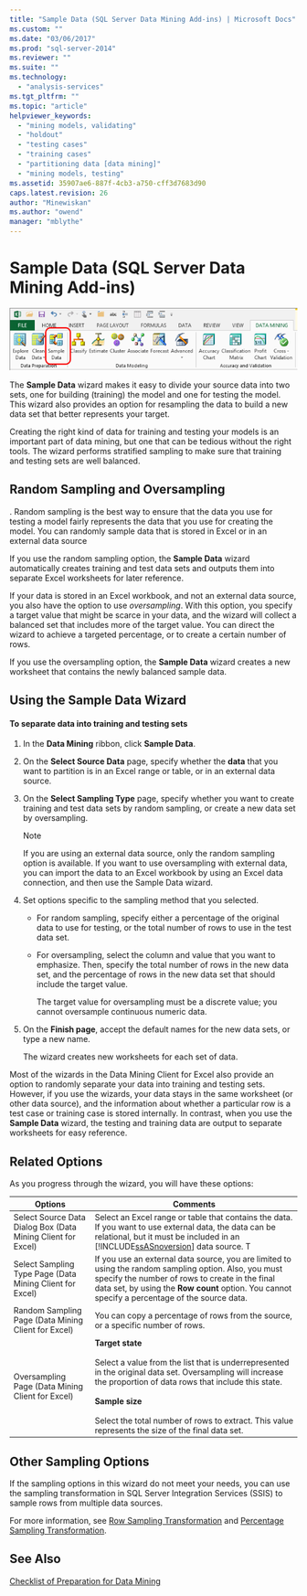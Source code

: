 ```yaml
---
title: "Sample Data (SQL Server Data Mining Add-ins) | Microsoft Docs"
ms.custom: ""
ms.date: "03/06/2017"
ms.prod: "sql-server-2014"
ms.reviewer: ""
ms.suite: ""
ms.technology: 
  - "analysis-services"
ms.tgt_pltfrm: ""
ms.topic: "article"
helpviewer_keywords: 
  - "mining models, validating"
  - "holdout"
  - "testing cases"
  - "training cases"
  - "partitioning data [data mining]"
  - "mining models, testing"
ms.assetid: 35907ae6-887f-4cb3-a750-cff3d7683d90
caps.latest.revision: 26
author: "Minewiskan"
ms.author: "owend"
manager: "mblythe"
---
```

# Sample Data (SQL Server Data Mining Add-ins)
  ![Partition Data wizard in Data Mining ribbon](../../2014/analysis-services/media/dmc-partition.gif "Partition Data wizard in Data Mining ribbon")  
  
 The **Sample Data** wizard makes it easy to divide your source data into two sets, one for building (training) the model and one for testing the model. This wizard also provides an option for resampling the data to build a new data set that better represents your target.  
  
 Creating the right kind of data for training and testing your models is an important part of data mining, but one that can be tedious without the right tools. The wizard performs stratified sampling to make sure that training and testing sets are well balanced.  
  
## Random Sampling and Oversampling  
 . Random sampling is the best way to ensure that the data you use for testing a model fairly represents the data that you use for creating the model. You can randomly sample data that is stored in Excel or in an external data source  
  
 If you use the random sampling option, the **Sample Data** wizard automatically creates training and test data sets and outputs them into separate Excel worksheets for later reference.  
  
 If your data is stored in an Excel workbook, and not an external data source, you also have the option to use *oversampling*. With this option, you specify a target value that might be scarce in your data, and the wizard will collect a balanced set that includes more of the target value. You can direct the wizard to achieve a targeted percentage, or to create a certain number of rows.  
  
 If you use the oversampling option, the **Sample Data** wizard creates a new worksheet that contains the newly balanced sample data.  
  
## Using the Sample Data Wizard  
  
#### To separate data into training and testing sets  
  
1.  In the **Data Mining** ribbon, click **Sample Data**.  
  
2.  On the **Select Source Data** page, specify whether the **data** that you want to partition is in an Excel range or table, or in an external data source.  
  
3.  On the **Select Sampling Type** page, specify whether you want to create training and test data sets by random sampling, or create a new data set by oversampling.  
  
    > [!NOTE]  
    >  If you are using an external data source, only the random sampling option is available. If you want to use oversampling with external data, you can import the data to an Excel workbook by using an Excel data connection, and then use the Sample Data wizard.  
  
4.  Set options specific to the sampling method that you selected.  
  
    -   For random sampling, specify either a percentage of the original data to use for testing, or the total number of rows to use in the test data set.  
  
    -   For oversampling, select the column and value that you want to emphasize. Then, specify the total number of rows in the new data set, and the percentage of rows in the new data set that should include the target value.  
  
         The target value for oversampling must be a discrete value; you cannot oversample continuous numeric data.  
  
5.  On the **Finish page**, accept the default names for the new data sets, or type a new name.  
  
     The wizard creates new worksheets for each set of data.  
  
 Most of the wizards in the Data Mining Client for Excel also provide an option to randomly separate your data into training and testing sets. However, if you use the wizards, your data stays in the same worksheet (or other data source), and the information about whether a particular row is a test case or training case is stored internally. In contrast, when you use the **Sample Data** wizard, the testing and training data are output to separate worksheets for easy reference.  
  
## Related Options  
 As you progress through the wizard, you will have these options:  
  
|Options|Comments|  
|-------------|--------------|  
|Select Source Data Dialog Box (Data Mining Client for Excel)|Select an Excel range or table that contains the data. If you want to use external data, the data can be relational, but it must be included in an [!INCLUDE[ssASnoversion](../includes/ssasnoversion-md.md)] data source. T|  
|Select Sampling Type Page (Data Mining Client for Excel)|If you use an external data source, you are limited to using the random sampling option. Also, you must specify the number of rows to create in the final data set, by using the **Row count** option. You cannot specify a percentage of the source data.|  
|Random Sampling Page (Data Mining Client for Excel)|You can copy a percentage of rows from the source, or a specific number of rows.|  
|Oversampling Page (Data Mining Client for Excel)|**Target state**<br /><br /> Select a value from the list that is underrepresented in the original data set. Oversampling will increase the proportion of data rows that include this state.<br /><br /> **Sample size**<br /><br /> Select the total number of rows to extract. This value represents the size of the final data set.|  
  
## Other Sampling Options  
 If the sampling options in this wizard do not meet your needs, you can use the sampling transformation in SQL Server Integration Services (SSIS) to sample rows from multiple data sources.  
  
 For more information, see [Row Sampling Transformation](../../2014/integration-services/row-sampling-transformation.md) and [Percentage Sampling Transformation](../../2014/integration-services/percentage-sampling-transformation.md).  
  
## See Also  
 [Checklist of Preparation for Data Mining](../../2014/analysis-services/checklist-of-preparation-for-data-mining.md)  
  
  